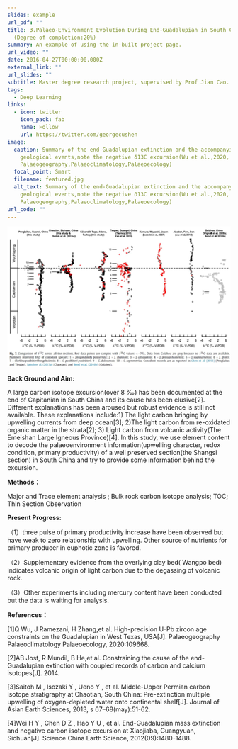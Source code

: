 ```yaml
---
slides: example
url_pdf: ""
title: 3.Palaeo-Environment Evolution During End-Guadalupian in South China
  (Degree of completion:20%)
summary: An example of using the in-built project page.
url_video: ""
date: 2016-04-27T00:00:00.000Z
external_link: ""
url_slides: ""
subtitle: Master degree research project, supervised by Prof Jian Cao.
tags:
  - Deep Learning
links:
  - icon: twitter
    icon_pack: fab
    name: Follow
    url: https://twitter.com/georgecushen
image:
  caption: Summary of the end-Guadalupian extinction and the accompanying major
    geological events,note the negative δ13C excursion(Wu et al.,2020,
    Palaeogeography,Palaeoclimatology,Palaeoecology)
  focal_point: Smart
  filename: featured.jpg
  alt_text: Summary of the end-Guadalupian extinction and the accompanying major
    geological events,note the negative δ13C excursion(Wu et al.,2020,
    Palaeogeography,Palaeoclimatology,Palaeoecology)
url_code: ""
---
```

![Fig.1 δ13C records compilation from different sections in the world,note the largest excursion in Chaotian section.(Jost et al., 2014,EPSL)](jost1.jpg "Fig.1 δ13C records compilation from different sections in the world,note the largest excursion in Chaotian section.(Jost et al., 2014,EPSL)")

**Back Ground and Aim:** 

A large carbon isotope excursion(over 8 ‰) has been documented at the end of Capitanian in South China and its cause has been elusive\[2]. Different explanations has been aroused but robust evidence is still not available. These explanations include:1) The light carbon bringing by upwelling currents from deep ocean\[3]; 2)The light carbon from re-oxidated organic matter in the strata\[2]; 3) Light carbon from volcanic activity(The Emeishan Large Igneous Province)\[4]. In this study, we use element content to decode the palaeoenvironment information(upwelling character, redox condition, primary productivity) of  a well preserved section(the Shangsi section) in South China and try to provide some information behind the excursion.

**Methods：**

Major and Trace element analysis ; Bulk rock carbon isotope analysis; TOC; Thin Section Observation

**Present Progress:**

（1）three pulse of primary productivity increase have been observed but have weak to zero relationship with upwelling. Other source of nutrients for primary producer in euphotic zone is favored.

（2）Supplementary evidence from the overlying clay bed( Wangpo bed) indicates volcanic origin of light carbon due to the degassing of volcanic rock.

（3）Other experiments including mercury content have been conducted but the data is waiting for analysis.

**References：**

\[1]Q Wu, J Ramezani, H Zhang,et al. High-precision U-Pb zircon age constraints on the Guadalupian in West Texas, USA\[J]. Palaeogeography Palaeoclimatology Palaeoecology, 2020:109668.

\[2]AB Jost, R Mundil, B He,et al. Constraining the cause of the end-Guadalupian extinction with coupled records of carbon and calcium isotopes\[J].  2014.

\[3]Saitoh M ,  Isozaki Y ,  Ueno Y , et al. Middle-Upper Permian carbon isotope stratigraphy at Chaotian, South China: Pre-extinction multiple upwelling of oxygen-depleted water onto continental shelf\[J]. Journal of Asian Earth Sciences, 2013, s 67–68(may):51-62.

\[4]Wei H Y ,  Chen D Z ,  Hao Y U , et al. End-Guadalupian mass extinction and negative carbon isotope excursion at Xiaojiaba, Guangyuan, Sichuan\[J]. Science China Earth Science, 2012(09):1480-1488.